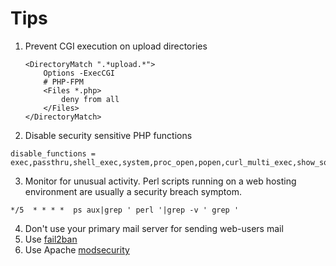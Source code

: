 # Tips

1. Prevent CGI execution on upload directories
    ```
    <DirectoryMatch ".*upload.*">
        Options -ExecCGI
        # PHP-FPM
        <Files *.php>
            deny from all
        </Files>
    </DirectoryMatch>
    ```

2. Disable security sensitive PHP functions
```
disable_functions = exec,passthru,shell_exec,system,proc_open,popen,curl_multi_exec,show_source,pcntl_exec,proc_close,proc_get_status,proc_nice,proc_terminate,ini_alter,virtual,openlog,dl,fsockopen,pfsockopen,stream_socket_client,getmxrr
```

3. Monitor for unusual activity. Perl scripts running on a web hosting environment are usually a security breach symptom.
```
*/5  * * * *  ps aux|grep ' perl '|grep -v ' grep '
```

4. Don't use your primary mail server for sending web-users mail
5. Use [fail2ban](http://www.fail2ban.org)
6. Use Apache [modsecurity](https://www.modsecurity.org)
